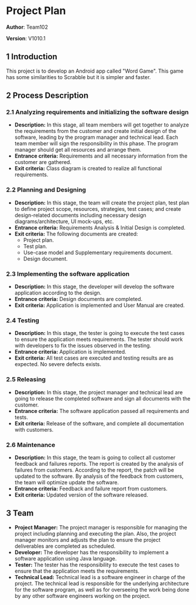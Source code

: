 # Project Plan

**Author**: Team102

**Version**: V1010.1

## 1 Introduction

This project is to develop an Android app called "Word Game". This game has some similarities to Scrabble but it is simpler and faster.

## 2 Process Description

### 2.1 Analyzing requirements and initializing the software design
- **Description:** In this stage, all team members will get together to analyze the requirements from the customer and create initial design of the software, leading by the program manager and technical lead. Each team member will sign the responsibility in this phase. The program manager should get all resources and arrange them.
- **Entrance criteria:** Requirements and all necessary information from the customer are gathered.
- **Exit criteria:** Class diagram is created to realize all functional requirements. 

### 2.2 Planning and Designing
- **Description:** In this stage, the team will create the project plan, test plan to define project scope, resources, strategies, test cases; and create design-related documents including necessary design diagrams/architecture, UI mock-ups, etc. 
- **Entrance criteria:** Requirements Analysis & Initial Design is completed.
- **Exit criteria:** The following documents are created: 
    * Project plan.
    * Test plan.
    * Use-case model and Supplementary requirements document.
    * Design document.

### 2.3 Implementing the software application
- **Description:** In this stage, the developer will develop the software application according to the design.
- **Entrance criteria:** Design documents are completed.
- **Exit criteria:** Application is implemented and User Manual are created.

### 2.4 Testing
- **Description:** In this stage, the tester is going to execute the test cases to ensure the application meets requirements. The tester should work with developers to fix the issues observed in the testing.
- **Entrance criteria:** Application is implemented.
- **Exit criteria:** All test cases are executed and testing results are as expected. No severe defects exists.

### 2.5 Releasing
- **Description:** In this stage, the project manager and technical lead are going to release the completed software and sign all documents with the customer.
- **Entrance criteria:** The software application passed all requirements and tests.
- **Exit criteria:** Release of the software, and complete all documentation with customers.

### 2.6 Maintenance
- **Description:** In this stage, the team is going to collect all customer feedback and failures reports. The report is created by the analysis of failures from customers. According to the report, the patch will be updated to the software. By analysis of the feedback from customers, the team will optimize update the software. 
- **Entrance criteria:** Feedback and failure report from customers. 
- **Exit criteria:** Updated version of the software released.

## 3 Team

- **Project Manager:** The project manager is responsible for managing the project including planning and executing the plan. Also, the project manager monitors and adjusts the plan to ensure the project deliverables are completed as scheduled.
- **Developer:** The developer has the responsibility to implement a software application using Java language.
- **Tester:** The tester has the responsibility to execute the test cases to ensure that the application meets the requirements.
- **Technical Lead:** Technical lead is a software engineer in charge of the project. The technical lead is responsible for the underlying architecture for the software program, as well as for overseeing the work being done by any other software engineers working on the project.

